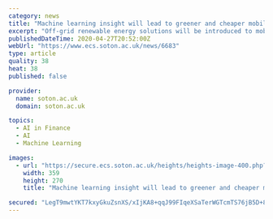 ```yaml
---
category: news
title: "Machine learning insight will lead to greener and cheaper mobile phone towers"
excerpt: "Off-grid renewable energy solutions will be introduced to mobile telecom towers in developing countries through a new collaboration involving researchers at the University of Southampton. London-based Global Tower Solutions will work with machine learning experts in Electronics and Computer Science on the new project funded by the national SPRINT business support programme."
publishedDateTime: 2020-04-27T20:52:00Z
webUrl: "https://www.ecs.soton.ac.uk/news/6683"
type: article
quality: 38
heat: 38
published: false

provider:
  name: soton.ac.uk
  domain: soton.ac.uk

topics:
  - AI in Finance
  - AI
  - Machine Learning

images:
  - url: "https://secure.ecs.soton.ac.uk/heights/heights-image-400.php?imgid=news_6683_img&anchor=CM"
    width: 359
    height: 270
    title: "Machine learning insight will lead to greener and cheaper mobile phone towers"

secured: "LegT9mwtYKT7kxyGkuZsnXS/xIjKA8+qqJ99FIqeXSaTerWGTcmTS76jB5D+8FCin48ikTq1p60dvXPh3b9slw28VVtrfYKBu076br3lrbsO/PUuqT2sM+pHQMadjWxDV044Hs6NvPuj0o4IV5sRQhQyKA3nXT9vDdow2IP77t47uht+KEsp/iMj8ARrn9gpHa8m6LvoTSaHeOYZqwLfrG5rtNedGbqDkli7aL8tt+CkPKh4J/IW5ZEo8Lw9Z+Q10MlmDp3VktFS3CL2AvQ3Wzq128wVjWK1ivYxejmW0L17d2sDxny5SCB6kbz+XVMT;EYOBKissQXYezjSP4nVNDQ=="
---
```


